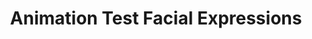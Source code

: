 ---
title: 'Animation Test Facial Expressions'
redirect_to:
  - 'https://discuss.pencil2d.org/t/animation-test-facial-expressions/814'
---